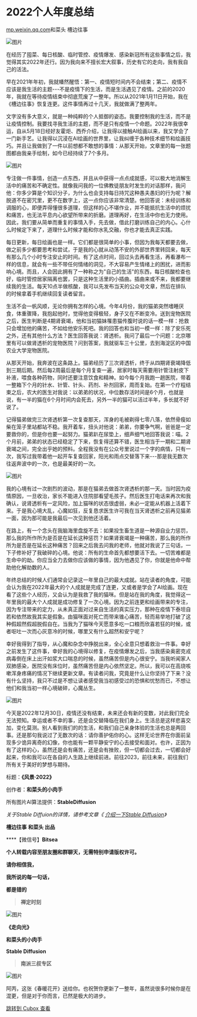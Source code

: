 2022个人年度总结
==========

[mp.weixin.qq.com](http://mp.weixin.qq.com/s?__biz=MjM5MjAzODU2MA==&mid=2652791931&idx=1&sn=90f57e70aace250ac22ebeb626bdcf6b&chksm=bd46afb48a3126a2ec8f4d59ffbb9ddae01fbb9bfaf0501ba18de10a16712cc03dc5fa5b4e08&mpshare=1&scene=1&srcid=1230STTjMGlNTbs1eLzJ2paB&sharer_sharetime=1672369362919&sharer_shareid=c58007142b3c8dd4da3163f5c61d6b7b#rd)和菜头 槽边往事

![图片](https://image.cubox.pro/article/2022123010462236450/72677.jpg)

在经历了囤菜、每日核酸、临时管控、疫情爆发、感染新冠所有这些事情之后，我觉得其实2022年还行。因为我向来不擅长宏大叙事，历史有它的走向，我有我自己的活法。  

早在2021年年初，我就幡然醒悟：第一、疫情短时间内不会结束；第二、疫情不应该是我生活的主题---不是疫情下的生活，而是生活遇见了疫情。之前的2020年，我就在等待疫情结束中彻底荒废了一整年。所以从2021年1月11日开始，我在《槽边往事》恢复连更。这件事情再过十几天，我就做满了整两年。

文字没有多大意义，就是一种纯粹的个人抵御的姿态。我要控制我的生活，而不是让疫情控制。我要找寻我生活的主题，而不是只有疫情一个命题。2022年我很幸运，自从5月18日经好友霍炬、西乔介绍，让我得以接触AI绘画以来，我又学会了一门新手艺。让我得以沉浸在AI绘画的世界里，让我纠缠于各种技术细节和绘画技巧。并且让我做到了一件以前想都不敢想的事情：从那天开始，文章里的每一张题图都由我亲手绘制，如今已经持续了7个多月。

![图片](https://image.cubox.pro/article/2022123013401624694/47285.jpg?imageMogr2/quality/90/ignore-error/1)

专注做一件事情，创造一点东西，并且从中获得一点点成就感，可以极大地消解生活中的痛苦和不确定性。就像我问我的一位佛教徒朋友时发生的对话那样，我问他：你多少算是个知识分子，为什么也会支持每日持咒这种愚夫愚妇的行为呢？解脱道不在密咒里，更不在数字上，这一点你应该非常清楚。他回答说：未经训练和调服的心，即便弄得懂很多道理，但这样的心不堪作业，并不能抵抗生活中的烦扰和痛苦，也无法平息内心欲望所带来的折磨。道理再好，在生活中你也无力使用。因此，我们要从简单而重复的事情入手，先去做，借此打磨训练自己的内心。心什么时候定下来了，道理什么时候才能和你水乳交融，你也才能去真正实践。  

每日更新，每日绘画也是一样。它们都是很简单的小事，但因为我每天都要去做，做之前多少都要思考和尝试，于是我的心就从动荡不安的外部世界里转回来，每天有那么几个小时专注安止的时间。有了这点时间，回过头去再看生活，再看瀑布一样的信息，就会有一些不带任何情绪的洞见，不大容易产生情绪上的困扰，进而影响心境。而且，人会因此拥有了一种称之为"自己的生活"的东西，每日核酸检查也好，临时管控居家隔离也罢，只是这种生活里的小插曲。插曲来或不来，我都要继续我的生活。每天10点半做核酸，我可以先发布当天的公众号文章，然后在排队的时候拿着手机继续回复读者留言。

生活不会一帆风顺，无论你拥有怎样的心境。今年4月份，我的猫弟突然嗜睡厌食，体重骤降，我抱起他时，觉得他变得极轻，身子又在不断变冷。送到宠物医院之后，医生判断是4期肾衰竭，他和当初猫妹罹患猫传腹时说的话一模一样：抢救只会增加他的痛苦，不如给他安乐死吧。我的回答也和当初一模一样：除了安乐死之外，还有其他什么方法？医生回答我说：肾透析。我问了最后一个问题：北京哪里有可以做肾透析的宠物医院？问到答案，我就驱车三十公里，去到海淀区的中国农业大学宠物医院。  

从那天开始，我奔波在这条路上。猫弟经历了三次肾透析，终于从四期肾衰竭降低到三期后期。然后每2周最后是每个月复查一遍，居家时每天需要用针管注射皮下补液，喂食各种药物，同时还要注意饮食和精神。如今每个月我跑一趟医院，带着一整箱下个月的针水、针管、针头、药剂、补剂回家，周而复始。在第一个疗程结束之后，农大的医生对我说：以弟弟的状况，中位数存活时间是6个月，也就是说，有一半的猫在6个月时间内会死去，另外一半的猫可以活过半年，多长就不好说了。

记得猫弟做完三次肾透析第一次复查那天，浑身的毛被剃得七零八落，依然骨瘦如柴在笼子里站都站不稳。我开着车，扭头对他说：弟弟，你要争气啊，爸爸是一定要救你的，但是你也要一起努力。猫弟趴在尿垫上，细声细气地回答我说：喵。2个月前，弟弟的状态已经稳定了下来，恢复得还算不错，医生相当于一期和二期肾衰竭之间，完全出乎她的预料。全程我没有在公众号里说过一个字的病情，只有一次，我写过我带着他一起开车复查回家，阳光和雨点交替落下来---那是我无数次往返奔波中的一次，也是最美好的一次。

![图片](https://image.cubox.pro/article/2022123013401692859/90187.jpg?imageMogr2/quality/90/ignore-error/1)

我的心境有过一次剧烈的波动，那是在猫弟去做首次肾透析的那一天。当时因为疫情原因，一旦收治，家长不能进入住院部看望毛孩子。然后医生打电话来再次和我确认，说肾透析有一定风险，加上猫咪的状态很虚弱，未必一定能从机器上活着下来。于是我心境大乱，心魔如狂，反复恳求医生许可我在当天肾透析之前再见猫弟一面，因为那可能是我最后一次见到他还活着。

在路上，有一个念头在我脑海里盘旋不去：如果投生畜生道是一种源自业力惩罚，那么我的所作所为是否是在延长这种惩罚？如果肾衰竭是一种痛苦，那么我的所作所为是否是在延长这种痛苦？回来之后我去问我的老师，他就对我说了三句话，一下子修补好了我破碎的心境。他说：所有的生命首先都想要活下去。一切苦难都是生命中的劫。你应当全力去做你应该做的事情，因为他遇见了你，你就是他命中帮助他化解劫数的人。

年终总结的时候人们通常会记录这一年里自己的最大成就。站在读者的角度，可能会认为我在2022年最大的个人成就是完成了连更，又或者是学会了AI绘画。现在看了这些个人经历，又会认为是我救了我的猫咪。但是站在我的角度，我觉得这一年里我的最大个人成就是成功修复了一次心境。因为之前连更和绘画带来的专注，因为专注带来的定力，从未真正面对过来自生活的真实压力，那种在疫情下泰坦自若和依然故我其实是假象。由猫咪面对死亡而带来锥心痛苦，轻而易举地打破了这种假超然假超脱假自在。当我为了猫咪今天愿意多吃一口粮而欣喜若狂的时候，或者呕吐一次而心灰意冷的时候，哪里又有什么超然和安宁呢？

幸好我得到了指导，从心魔和杂念中挣脱出来，全心全意只想着救治一件事。幸好之前发生了这件事，幸好我的心境得以修复，在疫情爆发之后，当我感染奥密克戎病毒倒在床上出汗如浆大口喘息的时候，虽然痛苦但是内心很安宁。当我听闻家人双肺感染，医院没有床位时，虽然痛苦但是内心依然坚定。所以，我可以在高烧咳嗽浑身疼痛的情况下继续更新文章。有读者问我，究竟是什么让你坚持了下来？没有什么坚持，我只不过是不想让读者感受我当初感受过的恐惧和忧愁而已，不想让他们和我当初一样心境破碎，心魔丛生。  

![图片](https://image.cubox.pro/article/2022123013401657402/96513.jpg?imageMogr2/quality/90/ignore-error/1)

今天是2022年12月30日，疫情还没有结束，未来还会有新的变数，对此我们完全无法预知。幸运或者不幸的事，还是会交替降临在我们身上。生活总是这样悲喜交加，变化莫测。别人看到我们的的生活，和我们自己亲身体验的生活也总是两回事。还是那句我说过了无数次的话：请你善护佑你的心。这样无论世界在你面前呈现多少诡异离奇的幻像，你也能有一颗平静安宁的心去接受和面对。也许，正因为有了这样的心，虽然还是会有痛苦，还是会有挫败，但一切都会过去，一切都会好起来，你和我可以在各自的人生路上继续前进。前往2023，前往未来，前往我们所有关于美好的梦想与期待。  

标题：**《风景·2022》**

创作者：**和菜头的小肉手**

所有图片AI算法提供：**StableDiffusion**

*关于Stable Diffuion的详情，请参考文章《* [*介绍一下Stable Diffusion*](http://mp.weixin.qq.com/s?__biz=MjM5MjAzODU2MA==&mid=2652789606&idx=1&sn=f0ba6ac3062ba4117cc047fd1d4f450f&chksm=bd4690a98a3119bf55af7727efcd94bdb591681d34079d74a7138a88fcc855d25d58ea180ba9&scene=21#wechat_redirect)*》*

**槽边往事** **和菜头 出品**

****【微信号】****Bitsea****

**个人转载内容至朋友圈和群聊天，无需特别申请版权许可。**

**请你相信我，**

**我所说的每一句话，**

**都是错的**


> **禅定时刻**

![图片](https://image.cubox.pro/article/2022123013401638030/81340.jpg?imageMogr2/quality/90/ignore-error/1)

**《走向光》**

**和菜头的小肉手**

**Stable Diffusion**
> **南派三叔专区**

![图片](https://image.cubox.pro/article/2022123013401615380/91021.jpg?imageMogr2/quality/90/ignore-error/1)

阿丙，这张《春暖花开》送给你。也祝贺你更新了一整年，虽然说很多时候你是在混更，但是对于你而言，已然是极大的进步。


[跳转到 Cubox 查看](https://cubox.pro/my/card?id=7008337188211394260)
